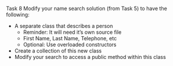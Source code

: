 Task 8
Modify your name search solution (from Task 5) to have the following:

- A separate class that describes a person
    - Reminder: It will need it’s own source file
    - First Name, Last Name, Telephone, etc
    - Optional: Use overloaded constructors
- Create a collection of this new class
- Modify your search to access a public method within this class
